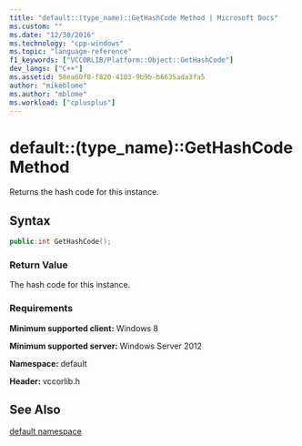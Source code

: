 ```yaml
---
title: "default::(type_name)::GetHashCode Method | Microsoft Docs"
ms.custom: ""
ms.date: "12/30/2016"
ms.technology: "cpp-windows"
ms.topic: "language-reference"
f1_keywords: ["VCCORLIB/Platform::Object::GetHashCode"]
dev_langs: ["C++"]
ms.assetid: 58ea60f8-f820-4103-9b9b-b6635ada3fa5
author: "mikeblome"
ms.author: "mblome"
ms.workload: ["cplusplus"]
---
```

# default::(type_name)::GetHashCode Method

Returns the hash code for this instance.

## Syntax

```cpp
public:int GetHashCode();
```

### Return Value

The hash code for this instance.

### Requirements

**Minimum supported client:** Windows 8

**Minimum supported server:** Windows Server 2012

**Namespace:** default

**Header:** vccorlib.h

## See Also

[default namespace](../cppcx/default-namespace.md)